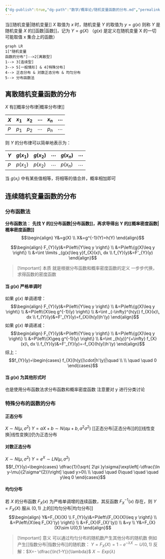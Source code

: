 ```yaml
---
{"dg-publish":true,"dg-path":"数学/概率论/随机变量函数的分布.md","permalink":"/数学/概率论/随机变量函数的分布/","dgPassFrontmatter":true,"noteIcon":"","created":"2024-04-16T13:01:27.493+08:00","updated":"2024-06-02T16:24:15.059+08:00"}
---
```


当[[随机变量\|随机变量]] $X$ 取值为 $x$ 时，随机变量 $Y$ 的取值为 $y=g(x)$
则称 $Y$ 是随机变量 $X$ 的[[函数\|函数]]，记为  $Y=g(X)$
（$g(x)$ 是定义在随机变量 X 的一切可能取值 x 集合上的函数）

```mermaid
graph LR
1["随机变量
函数的分布"]-->2[离散型]
1--> 3[连续型]
3--> 5[一般情形] & 4[特殊分布]
4--> 正态分布 & 对数正态分布 & 均匀分布
5--> 分布函数法
```
## 离散随机变量函数的分布
$X$ 有[[概率分布律\|概率分布律]]

| $X$ | $x_{1}$ | $x_{2}$ | $\cdots$ | $x_{n}$ | $\cdots$ |
| --- | ------- | ------- | -------- | ------- | -------- |
| $P$ | $p_{1}$ | $p_{2}$ | $\cdots$ | $p_{n}$ | $\cdots$ |

则 $Y$ 的分布律可以简单地表示为：

| $Y$ | $g(x_{1})$ | $g(x_{2})$ | $\cdots$ | $g(x_{n})$ | $\cdots$ |
| --- | ---------- | ---------- | -------- | ---------- | -------- |
| $P$ | $p(x_{1})$ | $p(x_{2})$ | $\cdots$ | $p(x_{n})$ | $\cdots$ |

当 $g(x_{i})$ 中有某些值相等，将相等的值合并，概率相加即可

## 连续随机变量函数的分布
### 分布函数法
**分布函数法**：
**先找 Y 的[[分布函数\|分布函数]]，再求导得出 Y 的[[概率密度函数\|概率密度函数]]**
$$\begin{align}
Y&=g(X) \\
X&=g^{-1}(Y)=h(Y) 
\end{align}$$

$$\begin{align} 
F_{Y}(y)&=P\left\{Y\leq y \right\} \\
&=P\left\{g(X)\leq y \right\} \\
&=\int  \limits _{g(x)\leq y}f_{X}(x)\, dx \\
f_{Y}(y)&=F'_{Y}(y) 
\end{align}$$


>[!important] 本质
>就是根据分布函数和概率密度函数的定义
>一步步代换，求得函数的密度函数

#### 当 $g(x)$ 严格单调时
如果 $g(x)$ 单调递增：
$$\begin{align} 
F_{Y}(y)&=P\left\{Y\leq y \right\} \\
&=P\left\{g(X)\leq y \right\} \\
&=P\left\{X\leq g^{-1}(y) \right\} \\
&=\int _{-\infty}^{h(y)} f_{X}(x)\, dx   \\
f_{Y}(y)&=F'_{Y}(y)=f_{X}(h(y))h'(y)
\end{align}$$
如果 $g(x)$ 单调递减：
$$\begin{align} 
F_{Y}(y)&=P\left\{Y\leq y \right\} \\
&=P\left\{g(X)\leq y \right\} \\
&=P\left\{X\geq g^{-1}(y) \right\} \\
&=\int _{h(y)}^{+\infty} f_{X}(x)\, dx   \\
f_{Y}(y)&=F'_{Y}(y)=-f_{X}(h(y))h'(y)
\end{align}$$
综上：
$$f_{Y}(y)=\begin{cases}
f_{X}[h(y)]\cdot|h'(y)|\quad  \\ \\
\quad \quad 0
\end{cases}$$

#### 当 $g(x)$ 为其他形式时
也是使用分布函数法求分布函数和概率密度函数
注意要对 y 进行分类讨论

### 特殊分布的函数的分布
#### 正态分布
$X  \sim N(\mu,\sigma^{2})$
$Y=aX+b \sim N(a\mu+b,a^{2}\sigma^{2})$
[[正态分布\|正态分布]]的[[线性变换\|线性变换]]仍为正态分布

#### 对数正态分布
$X\sim N(\mu,\sigma^{2})$
$Y=e^{ X }\sim LN(\mu,\sigma^{2})$
$$f_{Y}(y)=\begin{cases}
 \dfrac{1}{\sqrt{ 2\pi }y\sigma}\exp\left[-\dfrac{\ln y-\mu}{2\sigma^{2}}\right] \quad  y>0\\
 \\
\quad \quad 0\quad  \quad  \quad y\leq 0
\end{cases}$$
#### 均匀分布
若 $X$ 的分布函数 $F_{X}(x)$ 为严格单调增的连续函数，其反函数 $F_{X}^{-1}(x)$ 存在，则 $Y=F_{X}(X)$ 服从 $(0,1)$ 上的[[均匀分布\|均匀分布]]
$$\begin{align}
Y&=F_{X}(X) \\
F_{Y}(y)&=P\left\{F_{X}(X)\leq y \right\} \\
&=P\left\{X\leq F_{X}'(y) \right\} \\
&=F_{X}(F_{X}'(y)) \\
&=y \\
Y&=F_{X}(X)\sim U(0,1)
\end{align}$$
>[!important] 意义
>可以通过均匀分布的随机数产生其他分布的随机数
>例如产生[[指数分布\|指数分布]]的随机数：
> $Y=F_{X}(X)=1- e^{ -\lambda X }\sim U(0,1)$
> 反解：$X=- \dfrac{\ln(1-Y)}{\lambda}$  $X\sim Exp(\lambda)$



